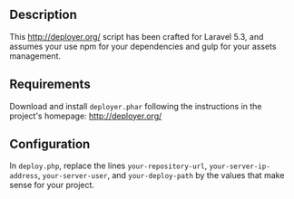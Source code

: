 ## Description
This http://deployer.org/ script has been crafted for Laravel 5.3, and assumes your use npm for your dependencies and gulp for your assets management.

## Requirements
Download and install `deployer.phar` following the instructions in the project's homepage: http://deployer.org/

## Configuration
In `deploy.php`, replace the lines `your-repository-url`, `your-server-ip-address`, `your-server-user`, and `your-deploy-path` by the values that make sense for your project. 